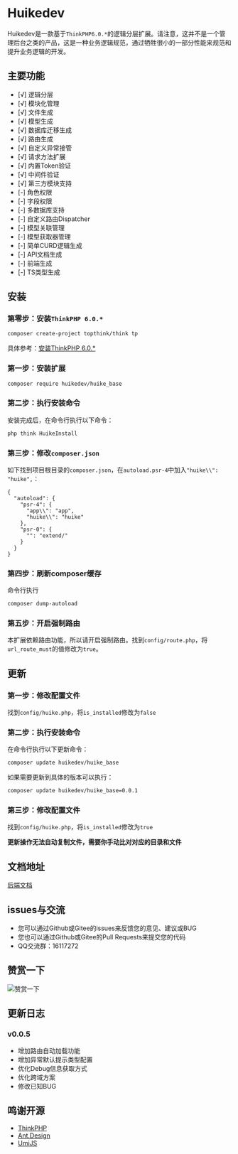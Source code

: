 Huikedev
===============

Huikedev是一款基于`ThinkPHP6.0.*`的逻辑分层扩展。请注意，这并不是一个管理后台之类的产品，这是一种业务逻辑规范，通过牺牲很小的一部分性能来规范和提升业务逻辑的开发。

## 主要功能

+ [√] 逻辑分层
+ [√] 模块化管理
+ [√] 文件生成
+ [√] 模型生成
+ [√] 数据库迁移生成
+ [√] 路由生成
+ [√] 自定义异常接管
+ [√] 请求方法扩展
+ [√] 内置Token验证
+ [√] 中间件验证
+ [√] 第三方模块支持
+ [-] 角色权限
+ [-] 字段权限
+ [-] 多数据库支持
+ [-] 自定义路由Dispatcher
+ [-] 模型关联管理
+ [-] 模型获取器管理
+ [-] 简单CURD逻辑生成
+ [-] API文档生成
+ [-] 前端生成
+ [-] TS类型生成

## 安装
### 第零步：安装`ThinkPHP 6.0.*`
```bash
composer create-project topthink/think tp
```

具体参考：[安装ThinkPHP 6.0.*](https://www.kancloud.cn/manual/thinkphp6_0/1037481)
### 第一步：安装扩展
```bash
composer require huikedev/huike_base
```

### 第二步：执行安装命令
安装完成后，在命令行执行以下命令：

```bash
php think HuikeInstall
```
### 第三步：修改`composer.json`
如下找到项目根目录的`composer.json`，在`autoload.psr-4`中加入`"huike\\": "huike",`：
~~~
{
  "autoload": {
    "psr-4": {
      "app\\": "app",
      "huike\\": "huike"
    },
    "psr-0": {
      "": "extend/"
    }
  }
}
~~~

### 第四步：刷新composer缓存

命令行执行

```bash
composer dump-autoload
```

### 第五步：开启强制路由

本扩展依赖路由功能，所以请开启强制路由。找到`config/route.php`，将`url_route_must`的值修改为`true`。


## 更新

### 第一步：修改配置文件

找到`config/huike.php`，将`is_installed`修改为`false`

### 第二步：执行安装命令

在命令行执行以下更新命令：

```bash
composer update huikedev/huike_base
```
如果需要更新到具体的版本可以执行：

```bash
composer update huikedev/huike_base=0.0.1
```
### 第三步：修改配置文件

找到`config/huike.php`，将`is_installed`修改为`true`

**更新操作无法自动复制文件，需要你手动比对对应的目录和文件**

## 文档地址

[后端文档](https://huike.dev)

## issues与交流

+ 您可以通过Github或Gitee的issues来反馈您的意见、建议或BUG
+ 您也可以通过Github或Gitee的Pull Requests来提交您的代码
+ QQ交流群：16117272

## 赞赏一下
<img alt="赞赏一下" src="https://huikedev-1255741738.cos.ap-shanghai.myqcloud.com/donate/donate.jpg" style="text-align: center;max-width: 750px;" />

## 更新日志

### v0.0.5

- 增加路由自动加载功能
- 增加异常默认提示类型配置
- 优化Debug信息获取方式
- 优化跨域方案
- 修改已知BUG

## 鸣谢开源

+ [ThinkPHP](https://github.com/top-think/framework)
+ [Ant.Design](https://ant.design/)
+ [UmiJS](https://umijs.org/)

